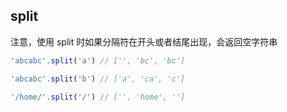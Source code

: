 ## split

注意，使用 split 时如果分隔符在开头或者结尾出现，会返回空字符串

```js
'abcabc'.split('a') // ['', 'bc', 'bc']

'abcabc'.split('b') // ['a', 'ca', 'c']

'/home/'.split('/') // ['', 'home', '']
```